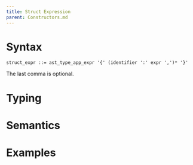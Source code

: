 ```yaml
---
title: Struct Expression
parent: Constructors.md
---
```


# Syntax

```
struct_expr ::= ast_type_app_expr '{' (identifier ':' expr ',')* '}'
```

The last comma is optional.

# Typing

# Semantics

# Examples

```rust
```
